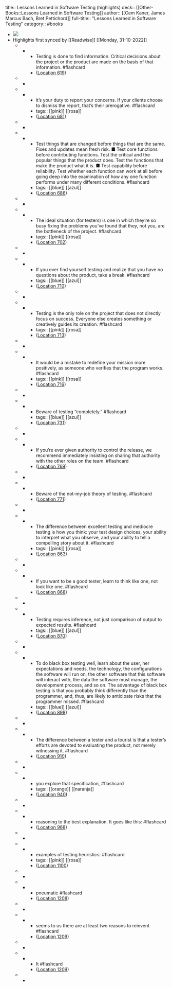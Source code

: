 title:: Lessons Learned in Software Testing (highlights)
deck:: [[Other-Books::Lessons Learned in Software Testing]]
author:: [[Cem Kaner, James Marcus Bach, Bret Pettichord]]
full-title:: "Lessons Learned in Software Testing"
category:: #books

- ![](https://images-na.ssl-images-amazon.com/images/I/51YpFSGPogL._SL200_.jpg)
- Highlights first synced by [[Readwise]] [[Monday, 31-10-2022]]
	- -
		- Testing is done to find information. Critical decisions about the project or the product are made on the basis of that information. #flashcard
		- ([Location 619](https://readwise.io/to_kindle?action=open&asin=B000S1LVBS&location=619))
	- -
	- -
		- it’s your duty to report your concerns. If your clients choose to dismiss the report, that’s their prerogative. #flashcard
		- tags:: [[pink]] [[rosa]]
		- ([Location 681](https://readwise.io/to_kindle?action=open&asin=B000S1LVBS&location=681))
	- -
	- -
		- Test things that are changed before things that are the same. Fixes and updates mean fresh risk. ■ Test core functions before contributing functions. Test the critical and the popular things that the product does. Test the functions that make the product what it is. ■ Test capability before reliability. Test whether each function can work at all before going deep into the examination of how any one function performs under many different conditions. #flashcard
		- tags:: [[blue]] [[azul]]
		- ([Location 686](https://readwise.io/to_kindle?action=open&asin=B000S1LVBS&location=686))
	- -
	- -
		- The ideal situation (for testers) is one in which they’re so busy fixing the problems you’ve found that they, not you, are the bottleneck of the project. #flashcard
		- tags:: [[pink]] [[rosa]]
		- ([Location 702](https://readwise.io/to_kindle?action=open&asin=B000S1LVBS&location=702))
	- -
	- -
		- If you ever find yourself testing and realize that you have no questions about the product, take a break. #flashcard
		- tags:: [[blue]] [[azul]]
		- ([Location 710](https://readwise.io/to_kindle?action=open&asin=B000S1LVBS&location=710))
	- -
	- -
		- Testing is the only role on the project that does not directly focus on success. Everyone else creates something or creatively guides its creation. #flashcard
		- tags:: [[pink]] [[rosa]]
		- ([Location 713](https://readwise.io/to_kindle?action=open&asin=B000S1LVBS&location=713))
	- -
	- -
		- It would be a mistake to redefine your mission more positively, as someone who verifies that the program works. #flashcard
		- tags:: [[pink]] [[rosa]]
		- ([Location 716](https://readwise.io/to_kindle?action=open&asin=B000S1LVBS&location=716))
	- -
	- -
		- Beware of testing “completely.” #flashcard
		- tags:: [[blue]] [[azul]]
		- ([Location 731](https://readwise.io/to_kindle?action=open&asin=B000S1LVBS&location=731))
	- -
	- -
		- If you’re ever given authority to control the release, we recommend immediately insisting on sharing that authority with the other roles on the team. #flashcard
		- ([Location 769](https://readwise.io/to_kindle?action=open&asin=B000S1LVBS&location=769))
	- -
	- -
		- Beware of the not-my-job theory of testing. #flashcard
		- ([Location 771](https://readwise.io/to_kindle?action=open&asin=B000S1LVBS&location=771))
	- -
	- -
		- The difference between excellent testing and mediocre testing is how you think: your test design choices, your ability to interpret what you observe, and your ability to tell a compelling story about it. #flashcard
		- tags:: [[pink]] [[rosa]]
		- ([Location 863](https://readwise.io/to_kindle?action=open&asin=B000S1LVBS&location=863))
	- -
	- -
		- If you want to be a good tester, learn to think like one, not look like one. #flashcard
		- ([Location 868](https://readwise.io/to_kindle?action=open&asin=B000S1LVBS&location=868))
	- -
	- -
		- Testing requires inference, not just comparison of output to expected results. #flashcard
		- tags:: [[blue]] [[azul]]
		- ([Location 870](https://readwise.io/to_kindle?action=open&asin=B000S1LVBS&location=870))
	- -
	- -
		- To do black box testing well, learn about the user, her expectations and needs, the technology, the configurations the software will run on, the other software that this software will interact with, the data the software must manage, the development process, and so on. The advantage of black box testing is that you probably think differently than the programmer, and, thus, are likely to anticipate risks that the programmer missed. #flashcard
		- tags:: [[blue]] [[azul]]
		- ([Location 898](https://readwise.io/to_kindle?action=open&asin=B000S1LVBS&location=898))
	- -
	- -
		- The difference between a tester and a tourist is that a tester’s efforts are devoted to evaluating the product, not merely witnessing it. #flashcard
		- ([Location 910](https://readwise.io/to_kindle?action=open&asin=B000S1LVBS&location=910))
	- -
	- -
		- you explore that specification, #flashcard
		- tags:: [[orange]] [[naranja]]
		- ([Location 940](https://readwise.io/to_kindle?action=open&asin=B000S1LVBS&location=940))
	- -
	- -
		- reasoning to the best explanation. It goes like this: #flashcard
		- ([Location 968](https://readwise.io/to_kindle?action=open&asin=B000S1LVBS&location=968))
	- -
	- -
		- examples of testing heuristics: #flashcard
		- tags:: [[pink]] [[rosa]]
		- ([Location 1100](https://readwise.io/to_kindle?action=open&asin=B000S1LVBS&location=1100))
	- -
	- -
		- pneumatic #flashcard
		- ([Location 1208](https://readwise.io/to_kindle?action=open&asin=B000S1LVBS&location=1208))
	- -
	- -
		- seems to us there are at least two reasons to reinvent #flashcard
		- ([Location 1209](https://readwise.io/to_kindle?action=open&asin=B000S1LVBS&location=1209))
	- -
	- -
		- It #flashcard
		- ([Location 1209](https://readwise.io/to_kindle?action=open&asin=B000S1LVBS&location=1209))
	- -